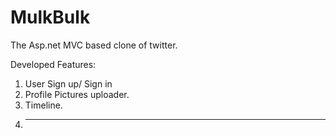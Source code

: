 MulkBulk
========

The Asp.net MVC based clone of twitter.

Developed Features:


1. User Sign up/ Sign in 
2. Profile Pictures uploader.
3. Timeline.
4. --------
